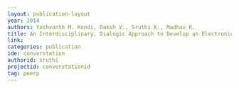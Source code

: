 ```yaml
---
layout: publication-layout
year: 2014
authors: Yashvanth M. Kondi, Daksh V., Sruthi K., Madhav R.
title: An Interdisciplinary, Dialogic Approach to Develop an Electronic Device to Enhance Freedom and Mobility of Women in Public Spaces in the Indian Context - Illustrated by the Case of Convers<span style="margin-left:1px; margin-right:-1.5px">[</span>t<span style="margin-left:0.5px;">]</span>ation. IEEE GHTC-SAS. (2014<span style="margin-left:0.5px;">)</span>Trivandrum, Kerala.
link:
categories: publication
ide: converstation
authorid: sruthi
projectid: converstationid
tag: peerp
---
```

